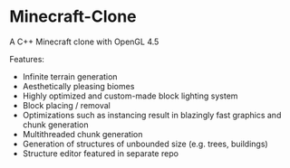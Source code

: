 # Minecraft-Clone
A C++ Minecraft clone with OpenGL 4.5<br/>

Features:
* Infinite terrain generation
* Aesthetically pleasing biomes
* Highly optimized and custom-made block lighting system
* Block placing / removal
* Optimizations such as instancing result in blazingly fast graphics and chunk generation
* Multithreaded chunk generation
* Generation of structures of unbounded size (e.g. trees, buildings)
* Structure editor featured in separate repo

